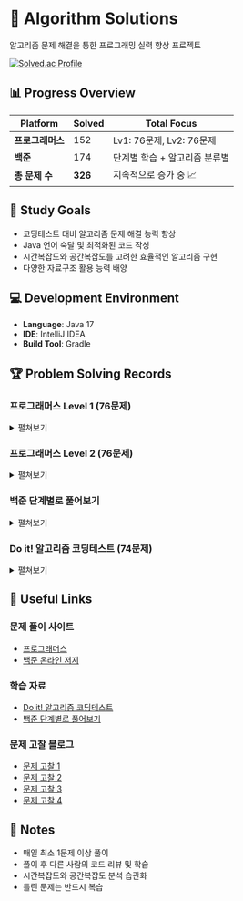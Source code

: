 # 🚀 Algorithm Solutions

알고리즘 문제 해결을 통한 프로그래밍 실력 향상 프로젝트

[![Solved.ac Profile](http://mazassumnida.wtf/api/v2/generate_badge?boj=gohead12)](https://solved.ac/YOUR_BOJ_ID)

## 📊 Progress Overview

| Platform | Solved | Total Focus |
|----------|--------|-------------|
| **프로그래머스** | 152 | Lv1: 76문제, Lv2: 76문제 |
| **백준** | 174 | 단계별 학습 + 알고리즘 분류별 |
| **총 문제 수** | **326** | 지속적으로 증가 중 📈 |

## 🎯 Study Goals

- 코딩테스트 대비 알고리즘 문제 해결 능력 향상
- Java 언어 숙달 및 최적화된 코드 작성
- 시간복잡도와 공간복잡도를 고려한 효율적인 알고리즘 구현
- 다양한 자료구조 활용 능력 배양

## 💻 Development Environment

- **Language**: Java 17
- **IDE**: IntelliJ IDEA
- **Build Tool**: Gradle

## 🏆 Problem Solving Records

### 프로그래머스 Level 1 (76문제)
<details>
<summary>펼쳐보기</summary>

#### 기초 구현
- 약수의 합, 두 정수 사이의 합, 정수 내림차순으로 배치하기
- 하샤드 수, 콜라츠 추측, 음양 더하기, 내적

#### 문자열 처리
- 문자열 내 p와 y의 개수, 가운데 글자 가져오기
- 수박수박수박수박수?, 이상한 문자 만들기
- 문자열 내림차순으로 배치하기, 시저 암호

#### 배열/리스트
- 나누어 떨어지는 숫자 배열, 제일 작은 수 제거하기
- K번째수, 두 개 뽑아서 더하기, 같은 숫자는 싫어

#### 카카오 기출
- 가장 많이 받은 선물 (2024 KAKAO WINTER INTERNSHIP)
- [1차] 비밀지도, [1차] 다트 게임
- 신규 아이디 추천 (2021), 신고 결과 받기 (2022)
- 개인정보 수집 유효기한 (2023), 성격 유형 검사 (2022)
- 크레인 인형 뽑기 (2019), 키패드 누르기 (2020)

#### PCCP 기출
- PCCP 기출문제 1번 / 붕대 감기
- [PCCE 기출문제] 9번 / 지폐 접기, 이웃한 칸
- [PCCP 기출문제] 10번 / 데이터 분석, 공원
- [PCCP 기출문제] 1번 / 동영상 재생기
</details>

### 프로그래머스 Level 2 (76문제)
<details>
<summary>펼쳐보기</summary>

#### 스택/큐
- 올바른 괄호, 괄호 회전하기, 괄호 변환
- 기능개발, 프로세스, 다리를 지나는 트럭

#### 완전탐색/백트래킹
- 피로도, 타켓 넘버, 전력망을 둘로 나누기
- 소수 찾기, 모음사전

#### 그리디
- 구명보트, 큰 수 만들기, 호텔 대실

#### DP
- 피보나치 수, 멀리 뛰기, 2 x n 타일링
- 땅따먹기, 가장 큰 정사각형 찾기

#### BFS/DFS
- 게임 맵 최단거리, 무인도 여행, 리코쳇 로봇
- 미로 탈출

#### 카카오 기출
- [1차] 캐시, 뉴스 클러스터링, 프렌즈4블록
- [3차] 압축, n진수 게임, 파일명 정렬, 방금그곡
- 오픈채팅방, 주차 요금 계산, k진수에서 소수 개수 구하기
- 메뉴 리뉴얼, 거리두기 확인하기, 수식 최대화
- 두 큐 합 같게 만들기, 문자열 압축
</details>

### 백준 단계별로 풀어보기 
<details>
<summary>펼쳐보기</summary>

1. **입출력과 사칙연산** (13문제) ✅
2. **조건문** (7문제) ✅
3. **반복문** (12문제) ✅
4. **1차원 배열** (6문제) ✅
5. **문자열** (11문제) ✅
6. **심화1** (8문제) ✅
7. **2차원 배열** (4문제) ✅
8. **일반 수학 1** (7문제) ✅
9. **약수, 배수와 소수** (5문제) ✅
10. **기하: 직사각형과 삼각형** (8문제) ✅
11. **시간 복잡도** (7문제) ✅
12. **브루트 포스** (6문제) ✅
13. **정렬** (11문제) ✅
14. **집합과 맵** (8문제) ✅
15. **약수, 배수와 소수 2** (9문제) ✅
16. **스택, 큐, 덱** (11문제) ✅
17. **조합론** (3문제) ✅
</details>

### Do it! 알고리즘 코딩테스트 (74문제)
<details>
<summary>펼쳐보기</summary>

#### 자료구조
- 배열과 리스트: 11720, 1546
- 구간 합: 11659, 11660, 10986
- 투 포인터: 2018, 1940, 1253
- 슬라이딩 윈도우: 12891, 11003
- 스택과 큐: 1874, 17298, 2164, 11286

#### 정렬
- 버블/선택/삽입: 2750, 1377, 1427, 11399
- 퀵/병합/기수: 11004, 2751, 1517, 10989

#### 탐색
- DFS: 11724, 2023, 13023
- BFS: 1260, 2178, 1167
- 이진 탐색: 1920, 2343, 1300

#### 그래프
- 표현: 18352, 1325, 1707, 2251
- 유니온 파인드: 1717, 1976, 1043
- 위상 정렬: 2252, 1516, 1948
- 최단경로: 1753, 1916, 11657, 11404
- MST: 1197, 17472, 1414

#### 고급 알고리즘
- 트리: 11725, 1068, 14425, 1991
- 세그먼트 트리: 2042, 10868, 11505
- LCA: 11437, 11438
- 조합론: 11050, 11051, 2775, 1010
- DP: 1463, 14501, 2193, 11726
</details>

## 🔗 Useful Links

### 문제 풀이 사이트
- [프로그래머스](https://programmers.co.kr/)
- [백준 온라인 저지](https://www.acmicpc.net/)

### 학습 자료
- [Do it! 알고리즘 코딩테스트](https://www.yes24.com/Product/Goods/108571085)
- [백준 단계별로 풀어보기](https://www.acmicpc.net/step)

### 문제 고찰 블로그
- [문제 고찰 1](https://velog.io/@vryez1_/JAVA-%ED%94%84%EB%A1%9C%EA%B7%B8%EB%9E%98%EB%A8%B8%EC%8A%A4-1-%EA%B3%A0%EC%B0%B0)
- [문제 고찰 2](https://velog.io/@vryez1_/JAVA-%ED%94%84%EB%A1%9C%EA%B7%B8%EB%9E%98%EB%A8%B8%EC%8A%A4-2-%EB%B2%88%EC%A7%B8-%EA%B3%A0%EC%B0%B0)
- [문제 고찰 3](https://velog.io/@vryez1_/Java-%ED%94%84%EB%A1%9C%EA%B7%B8%EB%9E%98%EB%A8%B8%EC%8A%A4-3-%EA%B3%A0%EC%B0%B0)
- [문제 고찰 4](https://velog.io/@vryez1_/Java-%ED%94%84%EB%A1%9C%EA%B7%B8%EB%9E%98%EB%A8%B8%EC%8A%A4-%EB%AC%B8%EC%A0%9C-4-%EA%B3%A0%EC%B0%B0)

## 📝 Notes

- 매일 최소 1문제 이상 풀이
- 풀이 후 다른 사람의 코드 리뷰 및 학습
- 시간복잡도와 공간복잡도 분석 습관화
- 틀린 문제는 반드시 복습
